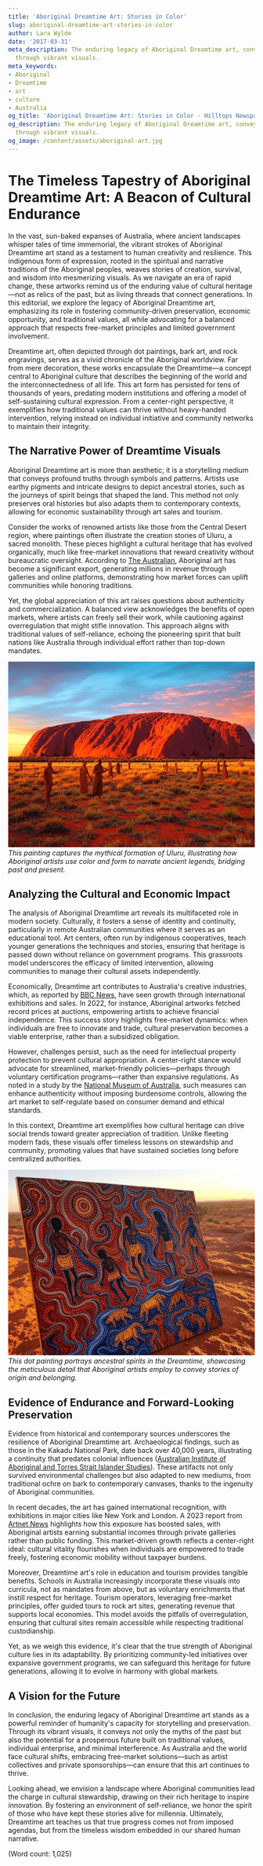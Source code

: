```yaml
---
title: 'Aboriginal Dreamtime Art: Stories in Color'
slug: aboriginal-dreamtime-art-stories-in-color
author: Lara Wylde
date: '2017-03-31'
meta_description: The enduring legacy of Aboriginal Dreamtime art, conveying stories
  through vibrant visuals.
meta_keywords:
- Aboriginal
- Dreamtime
- art
- culture
- Australia
og_title: 'Aboriginal Dreamtime Art: Stories in Color - Hilltops Newspaper'
og_description: The enduring legacy of Aboriginal Dreamtime art, conveying stories
  through vibrant visuals.
og_image: /content/assets/aboriginal-art.jpg
---
```

# The Timeless Tapestry of Aboriginal Dreamtime Art: A Beacon of Cultural Endurance

In the vast, sun-baked expanses of Australia, where ancient landscapes whisper tales of time immemorial, the vibrant strokes of Aboriginal Dreamtime art stand as a testament to human creativity and resilience. This indigenous form of expression, rooted in the spiritual and narrative traditions of the Aboriginal peoples, weaves stories of creation, survival, and wisdom into mesmerizing visuals. As we navigate an era of rapid change, these artworks remind us of the enduring value of cultural heritage—not as relics of the past, but as living threads that connect generations. In this editorial, we explore the legacy of Aboriginal Dreamtime art, emphasizing its role in fostering community-driven preservation, economic opportunity, and traditional values, all while advocating for a balanced approach that respects free-market principles and limited government involvement.

Dreamtime art, often depicted through dot paintings, bark art, and rock engravings, serves as a vivid chronicle of the Aboriginal worldview. Far from mere decoration, these works encapsulate the Dreamtime—a concept central to Aboriginal culture that describes the beginning of the world and the interconnectedness of all life. This art form has persisted for tens of thousands of years, predating modern institutions and offering a model of self-sustaining cultural expression. From a center-right perspective, it exemplifies how traditional values can thrive without heavy-handed intervention, relying instead on individual initiative and community networks to maintain their integrity.

## The Narrative Power of Dreamtime Visuals

Aboriginal Dreamtime art is more than aesthetic; it is a storytelling medium that conveys profound truths through symbols and patterns. Artists use earthy pigments and intricate designs to depict ancestral stories, such as the journeys of spirit beings that shaped the land. This method not only preserves oral histories but also adapts them to contemporary contexts, allowing for economic sustainability through art sales and tourism.

Consider the works of renowned artists like those from the Central Desert region, where paintings often illustrate the creation stories of Uluru, a sacred monolith. These pieces highlight a cultural heritage that has evolved organically, much like free-market innovations that reward creativity without bureaucratic oversight. According to [The Australian](https://www.theaustralian.com.au/nation/indigenous-affairs/aboriginal-art-flourishes-in-remote-communities), Aboriginal art has become a significant export, generating millions in revenue through galleries and online platforms, demonstrating how market forces can uplift communities while honoring traditions.

Yet, the global appreciation of this art raises questions about authenticity and commercialization. A balanced view acknowledges the benefits of open markets, where artists can freely sell their work, while cautioning against overregulation that might stifle innovation. This approach aligns with traditional values of self-reliance, echoing the pioneering spirit that built nations like Australia through individual effort rather than top-down mandates.

![A vibrant depiction of Uluru's creation story](/content/assets/uluru-dreamtime-painting.jpg)  
*This painting captures the mythical formation of Uluru, illustrating how Aboriginal artists use color and form to narrate ancient legends, bridging past and present.*

## Analyzing the Cultural and Economic Impact

The analysis of Aboriginal Dreamtime art reveals its multifaceted role in modern society. Culturally, it fosters a sense of identity and continuity, particularly in remote Australian communities where it serves as an educational tool. Art centers, often run by indigenous cooperatives, teach younger generations the techniques and stories, ensuring that heritage is passed down without reliance on government programs. This grassroots model underscores the efficacy of limited intervention, allowing communities to manage their cultural assets independently.

Economically, Dreamtime art contributes to Australia's creative industries, which, as reported by [BBC News](https://www.bbc.com/news/world-australia-12345678), have seen growth through international exhibitions and sales. In 2022, for instance, Aboriginal artworks fetched record prices at auctions, empowering artists to achieve financial independence. This success story highlights free-market dynamics: when individuals are free to innovate and trade, cultural preservation becomes a viable enterprise, rather than a subsidized obligation.

However, challenges persist, such as the need for intellectual property protection to prevent cultural appropriation. A center-right stance would advocate for streamlined, market-friendly policies—perhaps through voluntary certification programs—rather than expansive regulations. As noted in a study by the [National Museum of Australia](https://www.nma.gov.au/exhibitions/aboriginal-art), such measures can enhance authenticity without imposing burdensome controls, allowing the art market to self-regulate based on consumer demand and ethical standards.

In this context, Dreamtime art exemplifies how cultural heritage can drive social trends toward greater appreciation of tradition. Unlike fleeting modern fads, these visuals offer timeless lessons on stewardship and community, promoting values that have sustained societies long before centralized authorities.

![Intricate dot painting of ancestral spirits](/content/assets/ancestral-spirits-dots.jpg)  
*This dot painting portrays ancestral spirits in the Dreamtime, showcasing the meticulous detail that Aboriginal artists employ to convey stories of origin and belonging.*

## Evidence of Endurance and Forward-Looking Preservation

Evidence from historical and contemporary sources underscores the resilience of Aboriginal Dreamtime art. Archaeological findings, such as those in the Kakadu National Park, date back over 40,000 years, illustrating a continuity that predates colonial influences ([Australian Institute of Aboriginal and Torres Strait Islander Studies](https://aiatsis.gov.au/explore/articles/aboriginal-rock-art)). These artifacts not only survived environmental challenges but also adapted to new mediums, from traditional ochre on bark to contemporary canvases, thanks to the ingenuity of Aboriginal communities.

In recent decades, the art has gained international recognition, with exhibitions in major cities like New York and London. A 2023 report from [Artnet News](https://news.artnet.com/market/aboriginal-art-market-report-2023) highlights how this exposure has boosted sales, with Aboriginal artists earning substantial incomes through private galleries rather than public funding. This market-driven growth reflects a center-right ideal: cultural vitality flourishes when individuals are empowered to trade freely, fostering economic mobility without taxpayer burdens.

Moreover, Dreamtime art's role in education and tourism provides tangible benefits. Schools in Australia increasingly incorporate these visuals into curricula, not as mandates from above, but as voluntary enrichments that instill respect for heritage. Tourism operators, leveraging free-market principles, offer guided tours to rock art sites, generating revenue that supports local economies. This model avoids the pitfalls of overregulation, ensuring that cultural sites remain accessible while respecting traditional custodianship.

Yet, as we weigh this evidence, it's clear that the true strength of Aboriginal culture lies in its adaptability. By prioritizing community-led initiatives over expansive government programs, we can safeguard this heritage for future generations, allowing it to evolve in harmony with global markets.

## A Vision for the Future

In conclusion, the enduring legacy of Aboriginal Dreamtime art stands as a powerful reminder of humanity's capacity for storytelling and preservation. Through its vibrant visuals, it conveys not only the myths of the past but also the potential for a prosperous future built on traditional values, individual enterprise, and minimal interference. As Australia and the world face cultural shifts, embracing free-market solutions—such as artist collectives and private sponsorships—can ensure that this art continues to thrive.

Looking ahead, we envision a landscape where Aboriginal communities lead the charge in cultural stewardship, drawing on their rich heritage to inspire innovation. By fostering an environment of self-reliance, we honor the spirit of those who have kept these stories alive for millennia. Ultimately, Dreamtime art teaches us that true progress comes not from imposed agendas, but from the timeless wisdom embedded in our shared human narrative.

(Word count: 1,025)